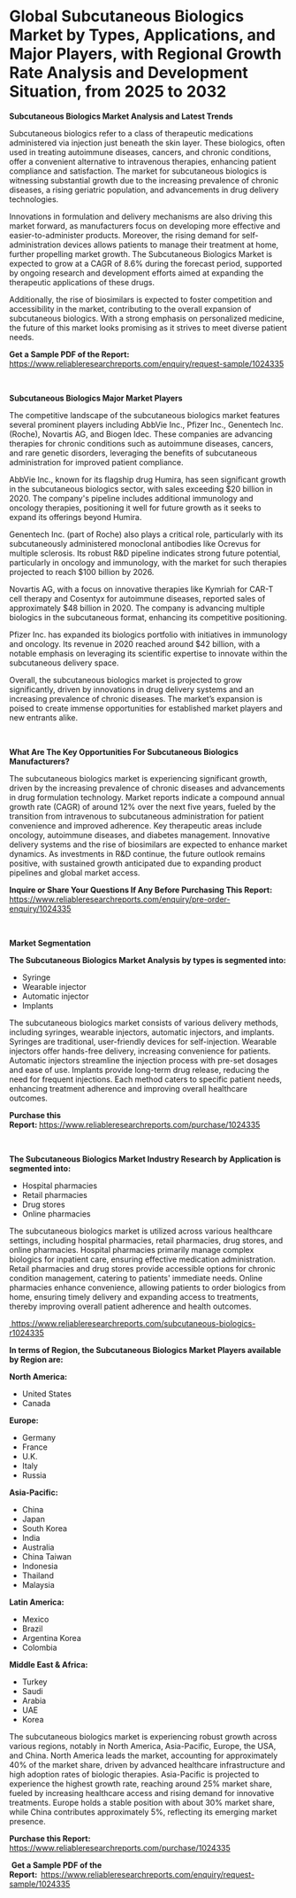 <p><h1>Global Subcutaneous Biologics Market by Types, Applications, and Major Players, with Regional Growth Rate Analysis and Development Situation, from 2025 to 2032</h1></p><p><strong>Subcutaneous Biologics Market Analysis and Latest Trends</strong></p>
<p><p>Subcutaneous biologics refer to a class of therapeutic medications administered via injection just beneath the skin layer. These biologics, often used in treating autoimmune diseases, cancers, and chronic conditions, offer a convenient alternative to intravenous therapies, enhancing patient compliance and satisfaction. The market for subcutaneous biologics is witnessing substantial growth due to the increasing prevalence of chronic diseases, a rising geriatric population, and advancements in drug delivery technologies.</p><p>Innovations in formulation and delivery mechanisms are also driving this market forward, as manufacturers focus on developing more effective and easier-to-administer products. Moreover, the rising demand for self-administration devices allows patients to manage their treatment at home, further propelling market growth. The Subcutaneous Biologics Market is expected to grow at a CAGR of 8.6% during the forecast period, supported by ongoing research and development efforts aimed at expanding the therapeutic applications of these drugs.</p><p>Additionally, the rise of biosimilars is expected to foster competition and accessibility in the market, contributing to the overall expansion of subcutaneous biologics. With a strong emphasis on personalized medicine, the future of this market looks promising as it strives to meet diverse patient needs.</p></p>
<p><strong>Get a Sample PDF of the Report:&nbsp;</strong> <a href="https://www.reliableresearchreports.com/enquiry/request-sample/1024335?utm_campaign=2278&utm_medium=2&utm_source=Github&utm_content=ia&utm_term=18042025&utm_id=subcutaneous-biologics">https://www.reliableresearchreports.com/enquiry/request-sample/1024335</a></p>
<p>&nbsp;</p>
<p><strong>Subcutaneous Biologics Major Market Players</strong></p>
<p><p>The competitive landscape of the subcutaneous biologics market features several prominent players including AbbVie Inc., Pfizer Inc., Genentech Inc. (Roche), Novartis AG, and Biogen Idec. These companies are advancing therapies for chronic conditions such as autoimmune diseases, cancers, and rare genetic disorders, leveraging the benefits of subcutaneous administration for improved patient compliance.</p><p>AbbVie Inc., known for its flagship drug Humira, has seen significant growth in the subcutaneous biologics sector, with sales exceeding $20 billion in 2020. The company's pipeline includes additional immunology and oncology therapies, positioning it well for future growth as it seeks to expand its offerings beyond Humira.</p><p>Genentech Inc. (part of Roche) also plays a critical role, particularly with its subcutaneously administered monoclonal antibodies like Ocrevus for multiple sclerosis. Its robust R&D pipeline indicates strong future potential, particularly in oncology and immunology, with the market for such therapies projected to reach $100 billion by 2026.</p><p>Novartis AG, with a focus on innovative therapies like Kymriah for CAR-T cell therapy and Cosentyx for autoimmune diseases, reported sales of approximately $48 billion in 2020. The company is advancing multiple biologics in the subcutaneous format, enhancing its competitive positioning.</p><p>Pfizer Inc. has expanded its biologics portfolio with initiatives in immunology and oncology. Its revenue in 2020 reached around $42 billion, with a notable emphasis on leveraging its scientific expertise to innovate within the subcutaneous delivery space.</p><p>Overall, the subcutaneous biologics market is projected to grow significantly, driven by innovations in drug delivery systems and an increasing prevalence of chronic diseases. The market’s expansion is poised to create immense opportunities for established market players and new entrants alike.</p></p>
<p>&nbsp;</p>
<p><strong>What Are The Key Opportunities For Subcutaneous Biologics Manufacturers?</strong></p>
<p><p>The subcutaneous biologics market is experiencing significant growth, driven by the increasing prevalence of chronic diseases and advancements in drug formulation technology. Market reports indicate a compound annual growth rate (CAGR) of around 12% over the next five years, fueled by the transition from intravenous to subcutaneous administration for patient convenience and improved adherence. Key therapeutic areas include oncology, autoimmune diseases, and diabetes management. Innovative delivery systems and the rise of biosimilars are expected to enhance market dynamics. As investments in R&D continue, the future outlook remains positive, with sustained growth anticipated due to expanding product pipelines and global market access.</p></p>
<p><strong>Inquire or Share Your Questions If Any Before Purchasing This Report:</strong> <a href="https://www.reliableresearchreports.com/enquiry/pre-order-enquiry/1024335?utm_campaign=2278&utm_medium=2&utm_source=Github&utm_content=ia&utm_term=18042025&utm_id=subcutaneous-biologics">https://www.reliableresearchreports.com/enquiry/pre-order-enquiry/1024335</a></p>
<p>&nbsp;</p>
<p><strong>Market Segmentation</strong></p>
<p><strong>The Subcutaneous Biologics Market Analysis by types is segmented into:</strong></p>
<p><ul><li>Syringe</li><li>Wearable injector</li><li>Automatic injector</li><li>Implants</li></ul></p>
<p><p>The subcutaneous biologics market consists of various delivery methods, including syringes, wearable injectors, automatic injectors, and implants. Syringes are traditional, user-friendly devices for self-injection. Wearable injectors offer hands-free delivery, increasing convenience for patients. Automatic injectors streamline the injection process with pre-set dosages and ease of use. Implants provide long-term drug release, reducing the need for frequent injections. Each method caters to specific patient needs, enhancing treatment adherence and improving overall healthcare outcomes.</p></p>
<p><strong>Purchase this Report:&nbsp;</strong><a href="https://www.reliableresearchreports.com/purchase/1024335?utm_campaign=2278&utm_medium=2&utm_source=Github&utm_content=ia&utm_term=18042025&utm_id=subcutaneous-biologics">https://www.reliableresearchreports.com/purchase/1024335</a></p>
<p>&nbsp;</p>
<p><strong>The Subcutaneous Biologics Market Industry Research by Application is segmented into:</strong></p>
<p><ul><li>Hospital pharmacies</li><li>Retail pharmacies</li><li>Drug stores</li><li>Online pharmacies</li></ul></p>
<p><p>The subcutaneous biologics market is utilized across various healthcare settings, including hospital pharmacies, retail pharmacies, drug stores, and online pharmacies. Hospital pharmacies primarily manage complex biologics for inpatient care, ensuring effective medication administration. Retail pharmacies and drug stores provide accessible options for chronic condition management, catering to patients' immediate needs. Online pharmacies enhance convenience, allowing patients to order biologics from home, ensuring timely delivery and expanding access to treatments, thereby improving overall patient adherence and health outcomes.</p></p>
<p><a href="https://www.reliableresearchreports.com/subcutaneous-biologics-r1024335?utm_campaign=2278&utm_medium=2&utm_source=Github&utm_content=ia&utm_term=18042025&utm_id=subcutaneous-biologics">&nbsp;https://www.reliableresearchreports.com/subcutaneous-biologics-r1024335</a></p>
<p><strong>In terms of Region, the Subcutaneous Biologics Market Players available by Region are:</strong></p>
<p>
    <p> <strong> North America: </strong>
        <ul>
            <li>United States</li>
            <li>Canada</li>
        </ul>
        </p> 
    <p> <strong> Europe: </strong>
        <ul>
            <li>Germany</li>
            <li>France</li>
            <li>U.K.</li>
            <li>Italy</li>
            <li>Russia</li>
        </ul>
        </p> 
    <p> <strong> Asia-Pacific: </strong>
        <ul>
            <li>China</li>
            <li>Japan</li>
            <li>South Korea</li>
            <li>India</li>
            <li>Australia</li>
            <li>China Taiwan</li>
            <li>Indonesia</li>
            <li>Thailand</li>
            <li>Malaysia</li>
        </ul>
        </p> 
    <p> <strong> Latin America: </strong>
        <ul>
            <li>Mexico</li>
            <li>Brazil</li>
            <li>Argentina Korea</li>
            <li>Colombia</li>
        </ul>
        </p> 
    <p> <strong> Middle East & Africa: </strong>
        <ul>
            <li>Turkey</li>
            <li>Saudi</li>
            <li>Arabia</li>
            <li>UAE</li>
            <li>Korea</li>
        </ul>
    </p>
    </p>
<p><p>The subcutaneous biologics market is experiencing robust growth across various regions, notably in North America, Asia-Pacific, Europe, the USA, and China. North America leads the market, accounting for approximately 40% of the market share, driven by advanced healthcare infrastructure and high adoption rates of biologic therapies. Asia-Pacific is projected to experience the highest growth rate, reaching around 25% market share, fueled by increasing healthcare access and rising demand for innovative treatments. Europe holds a stable position with about 30% market share, while China contributes approximately 5%, reflecting its emerging market presence.</p></p>
<p><strong>Purchase this Report: </strong><a href="https://www.reliableresearchreports.com/purchase/1024335?utm_campaign=2278&utm_medium=2&utm_source=Github&utm_content=ia&utm_term=18042025&utm_id=subcutaneous-biologics">https://www.reliableresearchreports.com/purchase/1024335</a></p>
<p>&nbsp;<strong>Get a Sample PDF of the Report:&nbsp;&nbsp;</strong><a href="https://www.reliableresearchreports.com/enquiry/request-sample/1024335?utm_campaign=2278&utm_medium=2&utm_source=Github&utm_content=ia&utm_term=18042025&utm_id=subcutaneous-biologics">https://www.reliableresearchreports.com/enquiry/request-sample/1024335</a></p>
<p><strong></strong></p>
<p><p></p><p></p><p></p></p>
